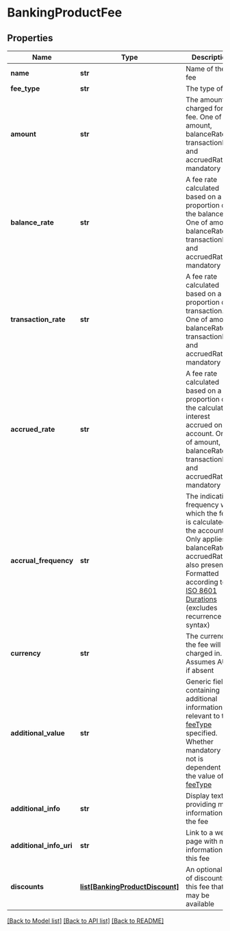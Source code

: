 # BankingProductFee

## Properties
Name | Type | Description | Notes
------------ | ------------- | ------------- | -------------
**name** | **str** | Name of the fee | 
**fee_type** | **str** | The type of fee | 
**amount** | **str** | The amount charged for the fee. One of amount, balanceRate, transactionRate and accruedRate is mandatory | [optional] 
**balance_rate** | **str** | A fee rate calculated based on a proportion of the balance. One of amount, balanceRate, transactionRate and accruedRate is mandatory | [optional] 
**transaction_rate** | **str** | A fee rate calculated based on a proportion of a transaction. One of amount, balanceRate, transactionRate and accruedRate is mandatory | [optional] 
**accrued_rate** | **str** | A fee rate calculated based on a proportion of the calculated interest accrued on the account. One of amount, balanceRate, transactionRate and accruedRate is mandatory | [optional] 
**accrual_frequency** | **str** | The indicative frequency with which the fee is calculated on the account. Only applies if balanceRate or accruedRate is also present. Formatted according to [ISO 8601 Durations](https://en.wikipedia.org/wiki/ISO_8601#Durations) (excludes recurrence syntax) | [optional] 
**currency** | **str** | The currency the fee will be charged in. Assumes AUD if absent | [optional] 
**additional_value** | **str** | Generic field containing additional information relevant to the [feeType](#tocSproductfeetypedoc) specified. Whether mandatory or not is dependent on the value of [feeType](#tocSproductfeetypedoc) | [optional] 
**additional_info** | **str** | Display text providing more information on the fee | [optional] 
**additional_info_uri** | **str** | Link to a web page with more information on this fee | [optional] 
**discounts** | [**list[BankingProductDiscount]**](BankingProductDiscount.md) | An optional list of discounts to this fee that may be available | [optional] 

[[Back to Model list]](../README.md#documentation-for-models) [[Back to API list]](../README.md#documentation-for-api-endpoints) [[Back to README]](../README.md)


